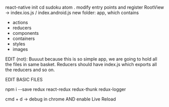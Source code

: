 react-native init
cd sudoku
atom .
modify entry points and register RootView -> index.ios.js / index.android.js
new folder: app, which contains
- actions
- reducers
- components
- containers
- styles
- images

EDIT (not): Buuuut because this is so simple app, we are going to hold all the files in same basket. Reducers should have index.js which exports all the reducers and so on.

EDIT BASIC FILES

npm i --save redux react-redux redux-thunk redux-logger

cmd + d -> debug in chrome AND enable Live Reload
